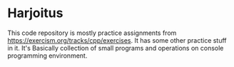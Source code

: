 # Harjoitus

This code repository is mostly practice assignments from https://exercism.org/tracks/cpp/exercises. It has some other practice stuff in it.
It's Basically collection of small programs and operations on console programming environment.
